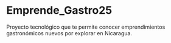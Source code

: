 # Emprende_Gastro25
Proyecto tecnológico que te permite conocer emprendimientos gastronómicos nuevos por explorar en Nicaragua. 
